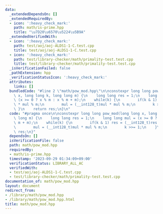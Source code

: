 ```yaml
---
data:
  _extendedDependsOn: []
  _extendedRequiredBy:
  - icon: ':heavy_check_mark:'
    path: math/is-prime.hpp
    title: "\u7D20\u6570\u5224\u5B9A"
  _extendedVerifiedWith:
  - icon: ':heavy_check_mark:'
    path: test/aoj/aoj-ALDS1-1-C.test.cpp
    title: test/aoj/aoj-ALDS1-1-C.test.cpp
  - icon: ':heavy_check_mark:'
    path: test/library-checker/math/primality-test.test.cpp
    title: test/library-checker/math/primality-test.test.cpp
  _isVerificationFailed: false
  _pathExtension: hpp
  _verificationStatusIcon: ':heavy_check_mark:'
  attributes:
    links: []
  bundledCode: "#line 2 \"math/pow_mod.hpp\"\n\nconstexpr long long pow_mod(long long\
    \ x, long long k, long long m) {\n    long long res = 1;\n    long long mul =\
    \ (x >= 0 ? x % m : x % m + m);\n    while(k) {\n        if(k & 1) res = (__int128_t)res\
    \ * mul % m;\n        mul = (__int128_t)mul * mul % m;\n        k >>= 1;\n   \
    \ }\n    return res;\n}\n"
  code: "#pragma once\n\nconstexpr long long pow_mod(long long x, long long k, long\
    \ long m) {\n    long long res = 1;\n    long long mul = (x >= 0 ? x % m : x %\
    \ m + m);\n    while(k) {\n        if(k & 1) res = (__int128_t)res * mul % m;\n\
    \        mul = (__int128_t)mul * mul % m;\n        k >>= 1;\n    }\n    return\
    \ res;\n}"
  dependsOn: []
  isVerificationFile: false
  path: math/pow_mod.hpp
  requiredBy:
  - math/is-prime.hpp
  timestamp: '2023-09-29 01:34:09+09:00'
  verificationStatus: LIBRARY_ALL_AC
  verifiedWith:
  - test/aoj/aoj-ALDS1-1-C.test.cpp
  - test/library-checker/math/primality-test.test.cpp
documentation_of: math/pow_mod.hpp
layout: document
redirect_from:
- /library/math/pow_mod.hpp
- /library/math/pow_mod.hpp.html
title: math/pow_mod.hpp
---
```

